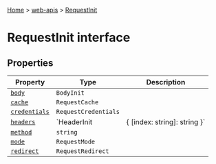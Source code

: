 [Home](./index) &gt; [web-apis](web-apis.md) &gt; [RequestInit](web-apis.requestinit.md)

# RequestInit interface

## Properties

|  Property | Type | Description |
|  --- | --- | --- |
|  [`body`](web-apis.requestinit.body.md) | `BodyInit` |  |
|  [`cache`](web-apis.requestinit.cache.md) | `RequestCache` |  |
|  [`credentials`](web-apis.requestinit.credentials.md) | `RequestCredentials` |  |
|  [`headers`](web-apis.requestinit.headers.md) | `HeaderInit|{ [index: string]: string }` |  |
|  [`method`](web-apis.requestinit.method.md) | `string` |  |
|  [`mode`](web-apis.requestinit.mode.md) | `RequestMode` |  |
|  [`redirect`](web-apis.requestinit.redirect.md) | `RequestRedirect` |  |


